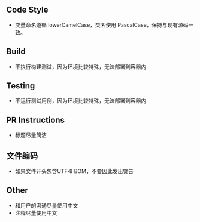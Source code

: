 ## Code Style
- 变量命名遵循 lowerCamelCase，类名使用 PascalCase，保持与现有源码一致。

## Build
- 不执行构建测试，因为环境比较特殊，无法部署到容器内

## Testing
- 不运行测试用例，因为环境比较特殊，无法部署到容器内

## PR Instructions
- 标题尽量简洁

## 文件编码
- 如果文件开头包含UTF‑8 BOM，不要因此发出警告

## Other
- 和用户的沟通尽量使用中文
- 注释尽量使用中文
